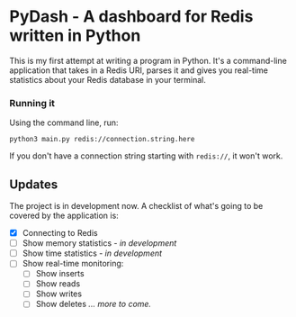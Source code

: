 # PyDash - A dashboard for Redis written in Python

This is my first attempt at writing a program in Python. It's a command-line application that takes in a Redis URI, parses it and gives you real-time statistics about your Redis database in your terminal.

### Running it
Using the command line, run:

```
python3 main.py redis://connection.string.here
```

If you don't have a connection string starting with `redis://`, it won't work.

## Updates
The project is in development now. A checklist of what's going to be covered by the application is:

- [x] Connecting to Redis
- [ ] Show memory statistics - _in development_
- [ ] Show time statistics - _in development_
- [ ] Show real-time monitoring:
    - [ ] Show inserts
    - [ ] Show reads
    - [ ] Show writes
    - [ ] Show deletes
_... more to come._